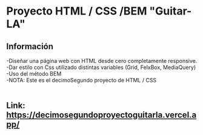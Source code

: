 # Proyecto HTML / CSS /BEM "Guitar-LA"


## Información

-Diseñar una página web con HTML desde cero  completamente responsive. <br>
-Dar estilo con Css utilizado distintas variables (Grid, FelxBox, MediaQuery)<br>
-Uso del método BEM<br>
-NOTA: Este es el decimoSegundo proyecto de HTML / CSS
<br><br>



## Link:  https://decimosegundoproyectoguitarla.vercel.app/